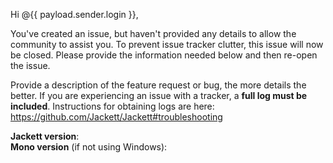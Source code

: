 Hi @{{ payload.sender.login }},

You've created an issue, but haven't provided any details to allow the community to assist you. To prevent issue tracker clutter, this issue will now be closed. Please provide the information needed below and then re-open the issue.

Provide a description of the feature request or bug, the more details the better.
If you are experiencing an issue with a tracker, a **full log must be included**. Instructions for obtaining logs are here: https://github.com/Jackett/Jackett#troubleshooting

**Jackett version**:  
**Mono version** (if not using Windows):
